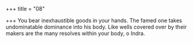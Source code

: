 +++
title = "08"

+++
You bear inexhaustible goods in your hands. The famed one takes  undominatable dominance into his body.
Like wells covered over by their makers are the many resolves within  your body, o Indra.